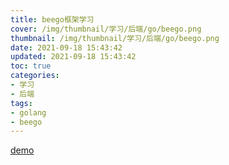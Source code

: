 ```yaml
---
title: beego框架学习
cover: /img/thumbnail/学习/后端/go/beego.png
thumbnail: /img/thumbnail/学习/后端/go/beego.png
date: 2021-09-18 15:43:42
updated: 2021-09-18 15:43:42
toc: true
categories: 
- 学习
- 后端
tags: 
- golang
- beego
---
```


[demo](https://github.com/qianduanzhou/beego_学习)